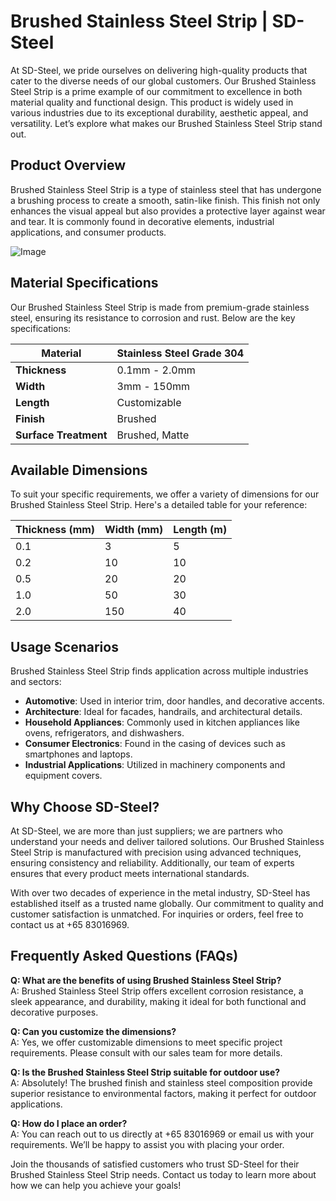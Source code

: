# Brushed Stainless Steel Strip | SD-Steel

At SD-Steel, we pride ourselves on delivering high-quality products that cater to the diverse needs of our global customers. Our Brushed Stainless Steel Strip is a prime example of our commitment to excellence in both material quality and functional design. This product is widely used in various industries due to its exceptional durability, aesthetic appeal, and versatility. Let’s explore what makes our Brushed Stainless Steel Strip stand out.

## Product Overview

Brushed Stainless Steel Strip is a type of stainless steel that has undergone a brushing process to create a smooth, satin-like finish. This finish not only enhances the visual appeal but also provides a protective layer against wear and tear. It is commonly found in decorative elements, industrial applications, and consumer products.

![Image](https://github.com/user-attachments/assets/2567258e-e124-4816-932d-1809bd27ef0b)

## Material Specifications

Our Brushed Stainless Steel Strip is made from premium-grade stainless steel, ensuring its resistance to corrosion and rust. Below are the key specifications:

| **Material**         | Stainless Steel Grade 304 |
|-----------------------|--------------------------|
| **Thickness**         | 0.1mm - 2.0mm            |
| **Width**             | 3mm - 150mm              |
| **Length**            | Customizable             |
| **Finish**            | Brushed                  |
| **Surface Treatment** | Brushed, Matte           |

## Available Dimensions

To suit your specific requirements, we offer a variety of dimensions for our Brushed Stainless Steel Strip. Here's a detailed table for your reference:

| **Thickness (mm)** | **Width (mm)** | **Length (m)** |
|--------------------|----------------|----------------|
| 0.1                | 3              | 5              |
| 0.2                | 10             | 10             |
| 0.5                | 20             | 20             |
| 1.0                | 50             | 30             |
| 2.0                | 150            | 40             |

## Usage Scenarios

Brushed Stainless Steel Strip finds application across multiple industries and sectors:

- **Automotive**: Used in interior trim, door handles, and decorative accents.
- **Architecture**: Ideal for facades, handrails, and architectural details.
- **Household Appliances**: Commonly used in kitchen appliances like ovens, refrigerators, and dishwashers.
- **Consumer Electronics**: Found in the casing of devices such as smartphones and laptops.
- **Industrial Applications**: Utilized in machinery components and equipment covers.

## Why Choose SD-Steel?

At SD-Steel, we are more than just suppliers; we are partners who understand your needs and deliver tailored solutions. Our Brushed Stainless Steel Strip is manufactured with precision using advanced techniques, ensuring consistency and reliability. Additionally, our team of experts ensures that every product meets international standards.

With over two decades of experience in the metal industry, SD-Steel has established itself as a trusted name globally. Our commitment to quality and customer satisfaction is unmatched. For inquiries or orders, feel free to contact us at +65 83016969.

## Frequently Asked Questions (FAQs)

**Q: What are the benefits of using Brushed Stainless Steel Strip?**  
A: Brushed Stainless Steel Strip offers excellent corrosion resistance, a sleek appearance, and durability, making it ideal for both functional and decorative purposes.

**Q: Can you customize the dimensions?**  
A: Yes, we offer customizable dimensions to meet specific project requirements. Please consult with our sales team for more details.

**Q: Is the Brushed Stainless Steel Strip suitable for outdoor use?**  
A: Absolutely! The brushed finish and stainless steel composition provide superior resistance to environmental factors, making it perfect for outdoor applications.

**Q: How do I place an order?**  
A: You can reach out to us directly at +65 83016969 or email us with your requirements. We’ll be happy to assist you with placing your order.

Join the thousands of satisfied customers who trust SD-Steel for their Brushed Stainless Steel Strip needs. Contact us today to learn more about how we can help you achieve your goals!